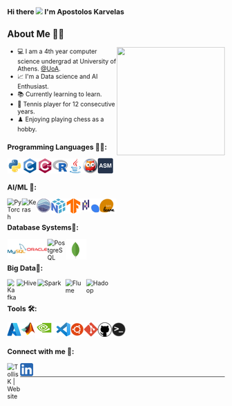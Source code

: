 
### Hi there <img src="https://github.com/TheDudeThatCode/TheDudeThatCode/blob/master/Assets/Hi.gif" width="20"> I'm Apostolos Karvelas

## About Me 👨‍🎓
<p><img align="right" src="images/giphy.gif" width="250" height="250" /></p>

- 💻 I am a 4th year computer science undergrad at University of Athens. [@UoA].
- 📈 I'm a Data science and AI Enthusiast.
- 📚 Currently learning to learn.
- 🎾 Tennis player for 12 consecutive years.
- ♟️  Enjoying playing chess as a hobby. 

### Programming Languages 👨‍💻:

<img align="left" alt="Python" width="35px" src="https://github.com/devicons/devicon/blob/master/icons/python/python-original.svg" />
<img align="left" alt="C" width="35px" src="https://github.com/devicons/devicon/blob/master/icons/c/c-original.svg" />
<img align="left" alt="Cpp" width="35px" src="https://github.com/devicons/devicon/blob/master/icons/cplusplus/cplusplus-original.svg" />
<img align="left" alt="R" width="35px" src="https://github.com/devicons/devicon/blob/master/icons/r/r-original.svg" />
<img align="left" alt="Java" width="35px" src="https://github.com/devicons/devicon/blob/master/icons/java/java-original.svg" />
<img align="left" alt="Prolog" width="35px" src="images/prolog.png" />
<img align="left" alt="Assembly" width="35px" src="images/assembly2.png" />

<br><br>
### AI/ML 🤖:
<img align="left" alt="PyTorch" width="34px" src="https://www.vectorlogo.zone/logos/pytorch/pytorch-icon.svg" />
<img align="left" alt="Keras" width="34px" src="https://upload.wikimedia.org/wikipedia/commons/a/ae/Keras_logo.svg" />
<img align="left" alt="seaborn" width="33px" src="images/seaborn.png" />
<img align="left" alt="numpy" width="35px" src="https://github.com/devicons/devicon/blob/master/icons/numpy/numpy-original.svg" />
<img align="left" alt="tensorflow" width="35px" src="https://github.com/devicons/devicon/blob/master/icons/tensorflow/tensorflow-original.svg" />
<img align="left" alt="pandas" width="22px" src="images/pandas.png" />
<img align="left" alt="scikit-learn" width="60px" src="images/scikit-learn.png" />

<br><br>
### Database Systems💾:
<img align="left" alt="MySQL" width="45px" src="https://github.com/devicons/devicon/blob/master/icons/mysql/mysql-original-wordmark.svg" />
<img align="left" alt="Oracle" width="48px" src="https://github.com/devicons/devicon/blob/master/icons/oracle/oracle-original.svg" />
<img align="left" alt="PostgreSQL" width="43px" src="https://upload.wikimedia.org/wikipedia/commons/2/29/Postgresql_elephant.svg" />
<img align="left" alt="MongoDB" width="48px" src="images/mongo2.svg" />

<br><br>
### Big Data💽:
<img align="left" alt="Kafka" width="22px" src="https://upload.wikimedia.org/wikipedia/commons/0/05/Apache_kafka.svg" />
<img align="left" alt="Hive" width="48px" src="https://upload.wikimedia.org/wikipedia/commons/b/bb/Apache_Hive_logo.svg" />
<img align="left" alt="Spark" width="65px" src="https://upload.wikimedia.org/wikipedia/commons/f/f3/Apache_Spark_logo.svg" />
<img align="left" alt="Flume" width="48px" src="https://flume.apache.org/_static/flume-logo.png" />
<img align="left" alt="Hadoop" width="52px" src="https://seeklogo.com/images/H/hadoop-logo-D36814CB84-seeklogo.com.png" />

<br><br>
### Tools 🛠️:
<img align="left" alt="Azure" width="32px" src="https://github.com/devicons/devicon/blob/master/icons/azure/azure-original.svg" />
<img align="left" alt="MATLAB" width="32px" src="./images/matlab.png" />
<img align="left" alt="CUDA" width="50px" src="./images/cuda2.png" />
<img align="left" alt="Visual Studio Code" width="32px" src="./images/vscode.png" />
<img align="left" alt="Linux" width="32px" src="./images/ubuntu3.png" />
<img align="left" alt="Git" width="32px" src="./images/git.png" />
<img align="left" alt="GitHub" width="32px" src="./images/github.png" />
<img align="left" alt="Terminal" width="32px" src="./images/terminal.png" />

<br><br>
### Connect with me 🔗:
[<img align="left" alt="TollisK | Website" width="30px" src="https://img.icons8.com/stickers/344/globe.png" />][website]
[<img align="left" alt="TollisK | LinkedIn" width="30px" src="/images/linkedin2.png" />][linkedin]

<br />

---


[@UoA]: https://www.di.uoa.gr/
[website]: https://tollisk.github.io/portfolio/
[linkedin]: https://www.linkedin.com/in/apostolos-karvelas-91279b192/
